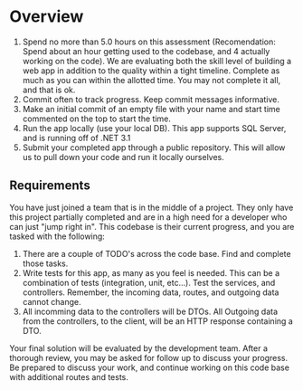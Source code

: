 # Overview

1. Spend no more than 5.0 hours on this assessment (Recomendation: Spend about an hour getting used to the codebase, and 4 actually working on the code). We are evaluating both the skill level of building a web app in addition to the quality within a tight timeline. Complete as much as you can within the allotted time. You may not complete it all, and that is ok.
2. Commit often to track progress. Keep commit messages informative.
3. Make an initial commit of an empty file with your name and start time commented on the top to start the time.
4. Run the app locally (use your local DB). This app supports SQL Server, and is running off of .NET 3.1
5. Submit your completed app through a public repository. This will allow us to pull down your code and run it locally ourselves.

## Requirements

You have just joined a team that is in the middle of a project. They only have this project partially completed and are in a high need for a developer who can just "jump right in". This codebase is their current progress, and you are tasked with the following:

1. There are a couple of TODO's across the code base. Find and complete those tasks. 
2. Write tests for this app, as many as you feel is needed. This can be a combination of tests (integration, unit, etc...). Test the services, and controllers. Remember, the incoming data, routes, and outgoing data cannot change. 
3. All incomming data to the controllers will be DTOs. All Outgoing data from the controllers, to the client, will be an HTTP response containing a DTO. 


Your final solution will be evaluated by the development team. After a thorough review, you may be asked for follow up to discuss your progress. Be prepared to discuss your work, and continue working on this code base with additional routes and tests.